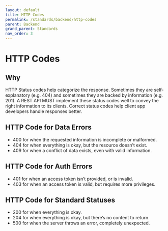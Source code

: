 ```yaml
---
layout: default
title: HTTP Codes
permalink: /standards/backend/http-codes
parent: Backend
grand_parent: Standards
nav_order: 3
---
```


# HTTP Codes

## Why

HTTP Status codes help categorize the response. Sometimes they are self-explanatory (e.g. 404) and sometimes they are backed by information (e.g. 201). A REST API MUST implement these status codes well to convey the right information to its clients. Correct status codes help client app developers handle responses better.

## HTTP Code for Data Errors
- 400 for when the requested information is incomplete or malformed.
- 404 for when everything is okay, but the resource doesn’t exist.
- 409 for when a conflict of data exists, even with valid information.

## HTTP Code for Auth Errors

- 401 for when an access token isn’t provided, or is invalid.
- 403 for when an access token is valid, but requires more privileges.

## HTTP Code for Standard Statuses

- 200 for when everything is okay.
- 204 for when everything is okay, but there’s no content to return.
- 500 for when the server throws an error, completely unexpected. 